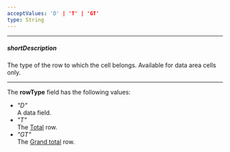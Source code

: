 ```yaml
---
acceptValues: 'D' | 'T' | 'GT'
type: String
---
```

---
##### shortDescription
The type of the row to which the cell belongs. Available for data area cells only.

---
The **rowType** field has the following values:

- *"D"*  
    A data field.
- *"T"*  
    The [Total](/concepts/05%20Widgets/PivotGrid/010%20Visual%20Elements/05%20Totals '/Documentation/Guide/Widgets/PivotGrid/Visual_Elements/#Totals') row.
- *"GT"*  
    The [Grand total](/concepts/05%20Widgets/PivotGrid/010%20Visual%20Elements/05%20Totals '/Documentation/Guide/Widgets/PivotGrid/Visual_Elements/#Totals') row.